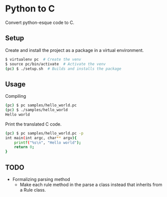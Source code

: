 # Python to C
Convert python-esque code to C.

## Setup
Create and install the project as a package in a virtual environment.
```sh
$ virtualenv pc  # Create the venv
$ source pc/bin/activate  # Activate the venv
(pc) $ ./setup.sh  # Builds and installs the package
```

## Usage
Compiling
```sh
(pc) $ pc samples/hello_world.pc
(pc) $ ./samples/hello_world
Hello world
```

Print the translated C code.
```sh
(pc) $ pc samples/hello_world.pc -p
int main(int argc, char** argv){
    printf("%s\n", "Hello world");
    return 0;
}
```

## TODO
- Formalizing parsing method
  - Make each rule method in the parse a class instead that inherits from a Rule class.
